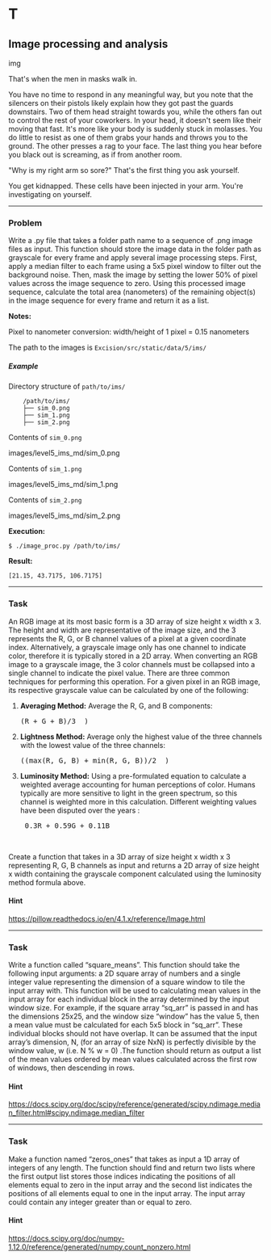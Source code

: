 T
=====

Image processing and analysis
--------

img

That's when the men in masks walk in.

You have no time to respond in any meaningful way, but you note that the silencers on their pistols likely explain how they got past the guards downstairs. Two of them head straight towards you, while the others fan out to control the rest of your coworkers. In your head, it doesn't seem like their moving that fast. It's more like your body is suddenly stuck in molasses. You do little to resist as one of them grabs your hands and throws you to the ground. The other presses a rag to your face. The last thing you hear before you black out is screaming, as if from another room.

"Why is my right arm so sore?" That's the first thing you ask yourself.  

You get kidnapped. These cells have been injected in your arm. You're investigating on yourself.

---

### Problem

Write a .py file that takes a folder path name to a sequence of .png image files as input. This function should store the image data in the folder path as grayscale for every frame and apply several image processing steps. First, apply a median filter to each frame using a 5x5 pixel window to filter out the background noise. Then, mask the image by setting the lower 50% of pixel values across the image sequence to zero. Using this processed image sequence, calculate the total area (nanometers) of the remaining object(s) in the image sequence for every frame and return it as a list.

**Notes:**

Pixel to nanometer conversion: width/height of 1 pixel = 0.15 nanometers

The path to the images is `Excision/src/static/data/5/ims/`

##### Example

Directory structure of `path/to/ims/`

        /path/to/ims/
        ├── sim_0.png
        ├── sim_1.png
        ├── sim_2.png

Contents of `sim_0.png`

images/level5_ims_md/sim_0.png

Contents of `sim_1.png`

images/level5_ims_md/sim_1.png

Contents of `sim_2.png`

images/level5_ims_md/sim_2.png


**Execution:**

`$ ./image_proc.py /path/to/ims/`

**Result:**

    [21.15, 43.7175, 106.7175]


---

### Task

An RGB image at its most basic form is a 3D array of size height x width x 3. The height and width are representative of the image size, and the 3 represents the R, G, or B channel values of a pixel at a given coordinate index. Alternatively, a grayscale image only has one channel to indicate color, therefore it is typically stored in a 2D array. When converting an RGB image to a grayscale image, the 3 color channels must be collapsed into a single channel to indicate the pixel value. There are three common techniques for performing this operation. For a given pixel in an RGB image, its respective grayscale value can be calculated by one of the following:  

1. **Averaging Method:** Average the R, G, and B components: <pre>(R + G + B)/3  )</pre>

2. **Lightness Method:** Average only the highest value of the three channels with the lowest value of the three channels: <pre>((max(R, G, B) + min(R, G, B))/2  )</pre>

3. **Luminosity Method:** Using a pre-formulated equation to calculate a weighted average accounting for human perceptions of color. Humans typically are more sensitive to light in the green spectrum, so this channel is weighted more in this calculation. Different weighting values have been disputed over the years : <pre> 0.3R + 0.59G + 0.11B </pre>  

Create a function that takes in a 3D array of size height x width x 3 representing R, G, B channels as input and returns a 2D array of size height x width containing the grayscale component calculated using the luminosity method formula above.

#### Hint

https://pillow.readthedocs.io/en/4.1.x/reference/Image.html

---

### Task

Write a function called “square_means”. This function should take the following input arguments: a 2D square array of numbers and a single integer value representing the dimension of a square window to tile the input array with. This function will be used to calculating mean values in the input array for each individual block in the array determined by the input window size. For example, if the square array “sq_arr” is passed in and has the dimensions 25x25, and the window size “window” has the value 5, then a mean value must be calculated for each 5x5 block in “sq_arr”. These individual blocks should not have overlap. It can be assumed that the input array’s dimension, N, (for an array of size NxN) is perfectly divisible by the window value, w (i.e. N % w = 0) .The function should return as output a list of the mean values ordered by mean values calculated across the first row of windows, then descending in rows.

#### Hint

https://docs.scipy.org/doc/scipy/reference/generated/scipy.ndimage.median_filter.html#scipy.ndimage.median_filter

---

### Task

Make a function named “zeros_ones” that takes as input a 1D array of integers of any length. The function should find and return two lists where the first output list stores those indices indicating the positions of all elements equal to zero in the input array and the second list indicates the positions of all elements equal to one in the input array. The input array could contain any integer greater than or equal to zero.

#### Hint

https://docs.scipy.org/doc/numpy-1.12.0/reference/generated/numpy.count_nonzero.html
